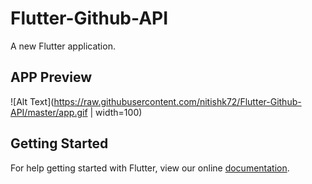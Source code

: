 # Flutter-Github-API

A new Flutter application.

## APP Preview
![Alt Text](https://raw.githubusercontent.com/nitishk72/Flutter-Github-API/master/app.gif | width=100)

## Getting Started

For help getting started with Flutter, view our online
[documentation](https://flutter.io/).
